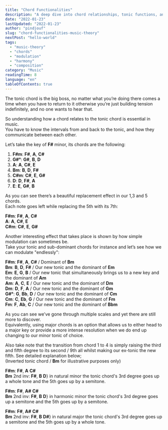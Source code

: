 ```yaml
---
title: "Chord Functionalities"
description: "A deep dive into chord relationships, tonic functions, and modulation techniques in music theory, with examples in F# minor."
date: "2022-01-23"
lastUpdated: "2022-01-23"
author: "pindjouf"
slug: "chord-functionalities-music-theory"
nextPost: "hello-world"
tags:
  - "music-theory"
  - "chords"
  - "modulation"
  - "harmony"
  - "composition"
category: "Music"
readingTime: 8
language: "en"
tableOfContents: true
---
```


The tonic chord is the big boss, no matter what you’re doing there comes a time when you have to return to it otherwise you’re just building tension indefinitely, and no one wants to hear that.

So understanding how a chord relates to the tonic chord is essential in music.  
You have to know the intervals from and back to the tonic, and how they communicate between each other.

Let’s take the key of **F#** minor, its chords are the following:

1.  **F#m**: **F#**, **A**, **C#**
2.  **G#°**: **G#**, **B**, **D**
3.  **A**: **A**, **C#**, **E**
4.  **Bm**: **B**, **D**, **F#**
5.  **C#m**: **C#**, **E**, **G#**
6.  **D**: **D**, **F#**, **A**
7.  **E**: **E**, **G#**, **B**

As you can see there’s a beautiful replacement effect in our 1,3 and 5 chords.  
Each note goes left while replacing the 5th with its 7th:

**F#m**: **F#**, **A**, **C#**  
**A**: **A**, **C#**, **E**  
**C#m**: **C#**, **E**, **G#**  

Another interesting effect that takes place is shown by how simple modulation can sometimes be.  
Take your tonic and sub-dominant chords for instance and let’s see how we can modulate "endlessly":

**F#m**: **F#**, **A**, **C#** / Dominant of **Bm**  
**Bm**: **B**, **D**, **F#** / Our new tonic and the dominant of **Em**  
**Em**: **E**, **G**, **B** / Our new tonic that simultaneously brings us to a new key and the dominant of **Am**  
**Am**: **A**, **C**, **E** / Our new tonic and the dominant of **Dm**  
**Dm**: **D**, **F**, **A** / Our new tonic and the dominant of **Gm**  
**G#°**: **G**, **Bb**, **D** / Our new tonic and the dominant of **Cm**  
**Cm**: **C**, **Eb**, **G** / Our new tonic and the dominant of **Fm**  
**Fm**: **F**, **Ab**, **C** / Our new tonic and the dominant of **Bbm**  

As you can see we’ve gone through multiple scales and yet there are still more to discover.  
Equivalently, using major chords is an option that allows us to either head to a major key or provide a more intense resolution when we do end up changing to our minor tonic of choice.  
  
Also take note that the transition from chord 1 to 4 is simply raising the third and fifth degree to its second / 9th all whilst making our ex-tonic the new fifth. See detailed explanation below;  
(Inverted tonic chord / **Bm** for illustrative purposes only)

**F#m**: **F#**, **A** **C#**  
**Bm** 2nd inv: **F#**, **B** **D**} in natural minor the tonic chord's 3rd degree goes up a whole tone and the 5th goes up by a semitone.

**F#m**: **F#**, **A#** **C#**  
**Bm** 2nd inv: **F#**, **B** **D**} in harmonic minor the tonic chord's 3rd degree goes up a semitone and the 5th goes up by a semitone.

**F#m**: **F#**, **A#** **C#**  
**Bm** 2nd inv: **F#**, **B** **D#**} in natural major the tonic chord's 3rd degree goes up a semitone and the 5th goes up by a whole tone.

